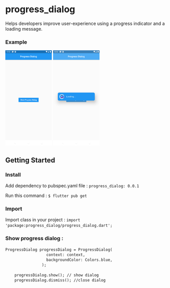 # progress_dialog

Helps developers improve user-experience using a progress indicator and a loading message.

### Example
<Img src="closed.png" height="300em" />

<Img src="open.png" height="300em" />

## Getting Started
 ### Install
Add dependency to pubspec.yaml file :
`progress_dialog: 0.0.1`

Run this command :
`$ flutter pub get`

### Import
Import class in your project :
`import 'package:progress_dialog/progress_dialog.dart';`

### Show progress dialog :

```
ProgressDialog progressDialog = ProgressDialog(
                  context: context,
                  backgroundColor: Colors.blue,
                );

	progressDialog.show(); // show dialog
	progressDialog.dismiss(); //close dialog
```
